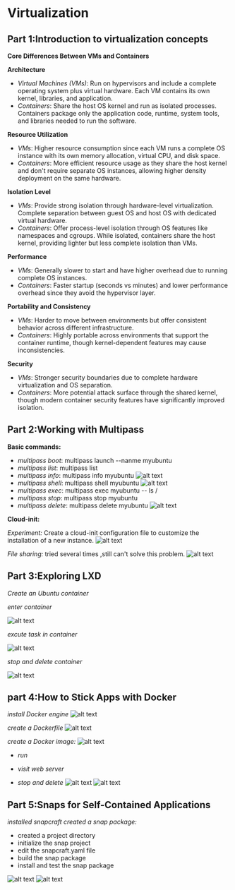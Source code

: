 # Virtualization
## Part 1:Introduction to virtualization concepts
**Core Differences Between VMs and Containers**

**Architecture**
- *Virtual Machines (VMs)*: Run on hypervisors and include a complete operating system plus virtual hardware. Each VM contains its own kernel, libraries, and application.
- *Containers*: Share the host OS kernel and run as isolated processes. Containers package only the application code, runtime, system tools, and libraries needed to run the software.

**Resource Utilization**
- *VMs*: Higher resource consumption since each VM runs a complete OS instance with its own memory allocation, virtual CPU, and disk space.
- *Containers*: More efficient resource usage as they share the host kernel and don't require separate OS instances, allowing higher density deployment on the same hardware.

**Isolation Level**
- *VMs*: Provide strong isolation through hardware-level virtualization. Complete separation between guest OS and host OS with dedicated virtual hardware.
- *Containers*: Offer process-level isolation through OS features like namespaces and cgroups. While isolated, containers share the host kernel, providing lighter but less complete isolation than VMs.

**Performance**
- *VMs*: Generally slower to start and have higher overhead due to running complete OS instances.
- *Containers*: Faster startup (seconds vs minutes) and lower performance overhead since they avoid the hypervisor layer.

**Portability and Consistency**
- *VMs*: Harder to move between environments but offer consistent behavior across different infrastructure.
- *Containers*: Highly portable across environments that support the container runtime, though kernel-dependent features may cause inconsistencies.

**Security**
- *VMs*: Stronger security boundaries due to complete hardware virtualization and OS separation.
- *Containers*: More potential attack surface through the shared kernel, though modern container security features have significantly improved isolation.

## Part 2:Working with Multipass
**Basic commands:** 

- *multipass boot*: multipass launch --nanme myubuntu
- *multipass list*: multipass list
- *multipass info*: multipass info myubuntu
![alt text](image/7.png)
- *multipass shell*: multipass shell myubuntu
![alt text](image/77.png)
- *multipass exec*: multipass exec myubuntu -- ls /
- *multipass stop*: multipass stop myubuntu
- *multipass delete*: multipass delete myubuntu
![alt text](image/777.png)

**Cloud-init:**

*Experiment:* Create a cloud-init configuration file to customize the installation of a new instance. 
![alt text](image/7.2.png)


*File sharing:* tried several times ,still can't solve this problem.
![alt text](image/7.22.png)


## Part 3:Exploring LXD

*Create an Ubuntu container*

*enter container*

![alt text](image/LXD1.png)

*excute task in container*

![alt text](image/LXD2.png)

*stop and delete container*

![alt text](image/LXD3.png)

## part 4:How to Stick Apps with Docker
*install Docker engine*
![alt text](image/7.4.png)

*create a Dockerfile*
![alt text](image/7.44.png)

*create a Docker image:*
![alt text](image/7.444.png)
- *run*

- *visit web server*

- *stop and delete*
![alt text](image/7.4444.png)
![alt text](image/7.44444.png)



## Part 5:Snaps for Self-Contained Applications
*installed snapcraft*
*created a snap package:*
- created a project directory
- initialize the snap project
- edit the snapcraft.yaml file
- build the snap package
- install and test the snap package

![alt text](image/7.5.png)
![alt text](image/7.55.png)